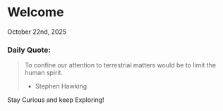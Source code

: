 # Welcome

October 22nd, 2025

### Daily Quote:
> To confine our attention to terrestrial matters would be to limit the human spirit.
> 	- Stephen Hawking

Stay Curious and keep Exploring!
